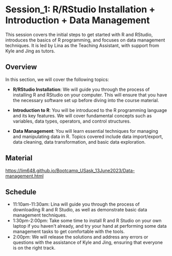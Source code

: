 # Session_1: R/RStudio Installation + Introduction + Data Management
This session covers the initial steps to get started with R and RStudio, introduces the basics of R programming, and focuses on data management techniques. It is led by Lina as the Teaching Assistant, with support from Kyle and Jing as tutors.

## Overview
In this section, we will cover the following topics:

- **R/RStudio Installation**: We will guide you through the process of installing R and RStudio on your computer. This will ensure that you have the necessary software set up before diving into the course material.

- **Introduction to R**: You will be introduced to the R programming language and its key features. We will cover fundamental concepts such as variables, data types, operators, and control structures.

- **Data Management**: You will learn essential techniques for managing and manipulating data in R. Topics covered include data import/export, data cleaning, data transformation, and basic data exploration.

## Material
https://lim648.github.io/Bootcamp_USask_13June2023/Data-management.html

## Schedule
- 11:10am-11:30am: Lina will guide you through the process of downloading R and R Studio, as well as demonstrate basic data management techniques.
- 1:30pm-2:00pm: Take some time to install R and R Studio on your own laptop if you haven't already, and try your hand at performing some data management tasks to get comfortable with the tools.
- 2:00pm: We will release the solutions and address any errors or questions with the assistance of Kyle and Jing, ensuring that everyone is on the right track.
